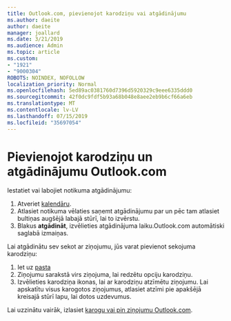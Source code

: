 ```yaml
---
title: Outlook.com, pievienojot karodziņu vai atgādinājumu
ms.author: daeite
author: daeite
manager: joallard
ms.date: 3/21/2019
ms.audience: Admin
ms.topic: article
ms.custom:
- "1921"
- "9000304"
ROBOTS: NOINDEX, NOFOLLOW
localization_priority: Normal
ms.openlocfilehash: 5ed89ac0381760d7396d5920329c9eee6335ddd0
ms.sourcegitcommit: 42f0dc9fdf5b93a68b048e8aee2eb9b6cf66a6eb
ms.translationtype: MT
ms.contentlocale: lv-LV
ms.lasthandoff: 07/15/2019
ms.locfileid: "35697054"
---
```

# <a name="adding-flags-and-reminders-in-outlookcom"></a>Pievienojot karodziņu un atgādinājumu Outlook.com

Iestatiet vai labojiet notikuma atgādinājumu:

1. Atveriet [kalendāru](https://outlook.live.com/calendar/).
1. Atlasiet notikuma vēlaties saņemt atgādinājumu par un pēc tam atlasiet bultiņas augšējā labajā stūrī, lai to izvērstu.
1. Blakus **atgādināt**, izvēlieties atgādinājuma laiku.Outlook.com automātiski saglabā izmaiņas.

Lai atgādinātu sev sekot ar ziņojumu, jūs varat pievienot sekojuma karodziņu:

1. Iet uz [pasta](https://outlook.live.com/mail/)
1. Ziņojumu sarakstā virs ziņojuma, lai redzētu opciju karodziņu.
1. Izvēlieties karodziņa ikonas, lai ar karodziņu atzīmētu ziņojumu. Lai apskatītu visus karogotos ziņojumus, atlasiet atzīmi pie apakšējā kreisajā stūrī lapu, lai dotos uzdevumus.
 
Lai uzzinātu vairāk, izlasiet [karogu vai pin ziņojumu Outlook.com](https://support.office.com/article/8e911e69-30d6-4cc8-8c71-a1163560618a?wt.mc_id=Office_Outlook_com_Alchemy).
